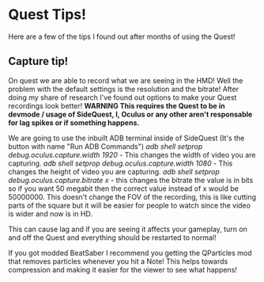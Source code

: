 # Quest Tips!

Here are a few of the tips I found out after months of using the Quest!

## Capture tip!

On quest we are able to record what we are seeing in the HMD!
Well the problem with the default settings is the resolution and the bitrate!
After doing my share of research I've found out options to make your Quest recordings look better!
**WARNING This requires the Quest to be in devmode / usage of SideQuest, I, Oculus or any other aren't responsable for lag spikes or if something happens.**

We are going to use the inbuilt ADB terminal inside of SideQuest (It's the button with name "Run ADB Commands")
*adb shell setprop debug.oculus.capture.width 1920* - This changes the width of video you are capturing. 
*adb shell setprop debug.oculus.capture.width 1080* - This changes the height of video you are capturing. 
*adb shell setprop debug.oculus.capture.bitrate x* - this changes the bitrate the value is in bits so if you want 50 megabit 
then the correct value instead of x would be 50000000.
This doesn't change the FOV of the recording, this is like cutting parts of the square but it will be easier for people to watch
since the video is wider and now is in HD.

This can cause lag and if you are seeing it affects your gameplay, turn on and off the Quest and everything should be restarted to normal!

If you got modded BeatSaber I recommend you getting the QParticles mod that removes particles whenever you hit a Note! 
This helps towards compression and making it easier for the viewer to see what happens!